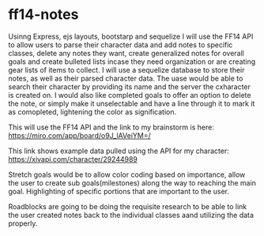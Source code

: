 # ff14-notes
 Usinng Express, ejs layouts, bootstarp and sequelize I will use the FF14 API to allow users to parse their character data and add notes to specific classes, delete any notes they want, create generalized notes for overall goals and create bulleted lists incase they need organization or are creating gear lists of items to collect. I will use a sequelize database to store their notes, as well as their parsed character data. The uase would be able to search their character by providing its name and the server the cxharacter is created on. I would also like completed goals to offer an option to delete the note, or simply make it unselectable and have a line through it to mark it as comopleted, lightening the color as signification.
 
 This will use the FF14 API and the link to my brainstorm is here: https://miro.com/app/board/o9J_lAVeiYM=/
 
 This link shows example data pulled using the API for my character: https://xivapi.com/character/29244989
 
 Stretch goals would be to allow color coding based on importance, allow the user to create sub goals(milestones) along the way to reaching the main goal. Highlighting of specific portions that are important to the user.
 
 Roadblocks are going to be doing the requisite research to be able to link the user created notes back to the individual classes aand utilizing the data properly.
